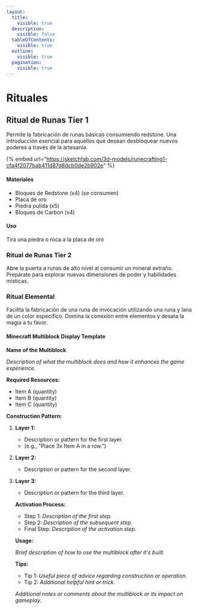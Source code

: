 ```yaml
---
layout:
  title:
    visible: true
  description:
    visible: false
  tableOfContents:
    visible: true
  outline:
    visible: true
  pagination:
    visible: true
---
```


# Rituales

## Ritual de Runas Tier 1

Permite la fabricación de runas básicas consumiendo redstone. Una introducción esencial para aquellos que desean desbloquear nuevos poderes a través de la artesanía.

{% embed url="https://sketchfab.com/3d-models/runecrafting1-cfa4f2077bab411d87d8dcb0de2b902e" %}

#### Materiales

* Bloques de Redstone (x4) (se consumen)
* Placa de oro
* Piedra pulida (x5)
* Bloques de Carbon (x4)

#### Uso

Tira una piedra o roca a la placa de oro

### Ritual de Runas Tier 2

Abre la puerta a runas de alto nivel al consumir un mineral extraño. Prepárate para explorar nuevas dimensiones de poder y habilidades místicas.

### Ritual Elemental

Facilita la fabricación de una runa de invocación utilizando una runa y lana de un color específico. Domina la conexión entre elementos y desata la magia a tu favor.



#### Minecraft Multiblock Display Template

**Name of the Multiblock**

_Description of what the multiblock does and how it enhances the game experience._

**Required Resources:**

* Item A (quantity)
* Item B (quantity)
* Item C (quantity)

**Construction Pattern:**

1. **Layer 1:**
   * Description or pattern for the first layer.
   * (e.g., "Place 3x Item A in a row.")
2. **Layer 2:**
   * Description or pattern for the second layer.
3.  **Layer 3:**

    * Description or pattern for the third layer.

    **Activation Process:**

    * Step 1: _Description of the first step._
    * Step 2: _Description of the subsequent step._
    * Final Step: _Description of the activation step._

    **Usage:**

    _Brief description of how to use the multiblock after it's built._

    **Tips:**

    * Tip 1: _Useful piece of advice regarding construction or operation._
    * Tip 2: _Additional helpful hint or trick._

    _Additional notes or comments about the multiblock or its impact on gameplay._
